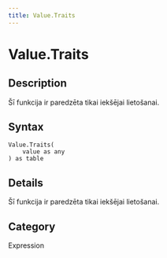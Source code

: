 ```yaml
---
title: Value.Traits
---
```


# Value.Traits


## Description

Šī funkcija ir paredzēta tikai iekšējai lietošanai.


## Syntax

```powerquery
Value.Traits(
    value as any
) as table
```


## Details

Šī funkcija ir paredzēta tikai iekšējai lietošanai.



## Category
Expression
